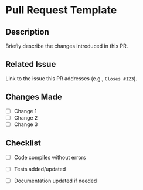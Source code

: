 # Pull Request Template

## Description
Briefly describe the changes introduced in this PR.

## Related Issue
Link to the issue this PR addresses (e.g., `Closes #123`).

## Changes Made
- [ ] Change 1  
- [ ] Change 2  
- [ ] Change 3  

## Checklist
- [ ] Code compiles without errors  
- [ ] Tests added/updated  
- [ ] Documentation updated if needed  

